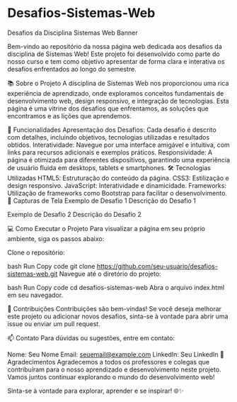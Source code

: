 # Desafios-Sistemas-Web

Desafios da Disciplina Sistemas Web
Banner

Bem-vindo ao repositório da nossa página web dedicada aos desafios da disciplina de Sistemas Web! Este projeto foi desenvolvido como parte do nosso curso e tem como objetivo apresentar de forma clara e interativa os desafios enfrentados ao longo do semestre.

📚 Sobre o Projeto
A disciplina de Sistemas Web nos proporcionou uma rica experiência de aprendizado, onde exploramos conceitos fundamentais de desenvolvimento web, design responsivo, e integração de tecnologias. Esta página é uma vitrine dos desafios que enfrentamos, as soluções que encontramos e as lições que aprendemos.

🚀 Funcionalidades
Apresentação dos Desafios: Cada desafio é descrito com detalhes, incluindo objetivos, tecnologias utilizadas e resultados obtidos.
Interatividade: Navegue por uma interface amigável e intuitiva, com links para recursos adicionais e exemplos práticos.
Responsividade: A página é otimizada para diferentes dispositivos, garantindo uma experiência de usuário fluida em desktops, tablets e smartphones.
🛠 Tecnologias Utilizadas
HTML5: Estruturação do conteúdo da página.
CSS3: Estilização e design responsivo.
JavaScript: Interatividade e dinamicidade.
Frameworks: Utilização de frameworks como Bootstrap para facilitar o desenvolvimento.
📸 Capturas de Tela
Exemplo de Desafio 1 Descrição do Desafio 1

Exemplo de Desafio 2 Descrição do Desafio 2

💻 Como Executar o Projeto
Para visualizar a página em seu próprio ambiente, siga os passos abaixo:

Clone o repositório:

bash
Run
Copy code
git clone https://github.com/seu-usuario/desafios-sistemas-web.git
Navegue até o diretório do projeto:

bash
Run
Copy code
cd desafios-sistemas-web
Abra o arquivo index.html em seu navegador.

🤝 Contribuições
Contribuições são bem-vindas! Se você deseja melhorar este projeto ou adicionar novos desafios, sinta-se à vontade para abrir uma issue ou enviar um pull request.

📫 Contato
Para dúvidas ou sugestões, entre em contato:

Nome: Seu Nome
Email: seuemail@example.com
LinkedIn: Seu LinkedIn
🎉 Agradecimentos
Agradecemos a todos os professores e colegas que contribuíram para o nosso aprendizado e desenvolvimento neste projeto. Vamos juntos continuar explorando o mundo do desenvolvimento web!

Sinta-se à vontade para explorar, aprender e se inspirar! 🌐✨
